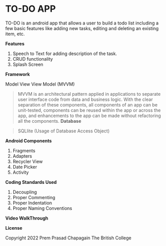 # TO-DO APP

TO-DO is an android app that allows a user to build a todo list including a few basic features like adding new tasks, editing and deleting an existing item, etc. 

**Features**

1.  Speech to Text for adding description of the task.
2.  CRUD functionality
3. Splash Screen

**Framework**

Model View View Model (MVVM)

> MVVM is an architectural pattern applied in applications to separate user interface code from data and business logic. With the clear separation of these components, all components of an app can be unit-tested, components can be reused within the app or across the app, and enhancements to the app can be made without refactoring all the components.
**Database**

> SQLlite (Usage of Database Access Object)

**Android Components**

1.  Fragments
2.  Adapters
3.  Recycler View
4.  Date Picker
5.  Activity

**Coding Standards Used**

1.  Decoupling
2.  Proper Commenting
3.  Proper Indentation
4.  Proper Naming Conventions

**Video WalkThrough**

**License**

Copyright 2022 Prem Prasad Chapagain The British College
